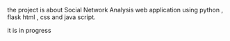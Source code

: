 the project is about Social Network Analysis web application using python , flask html , css and java script.

it is in progress 
